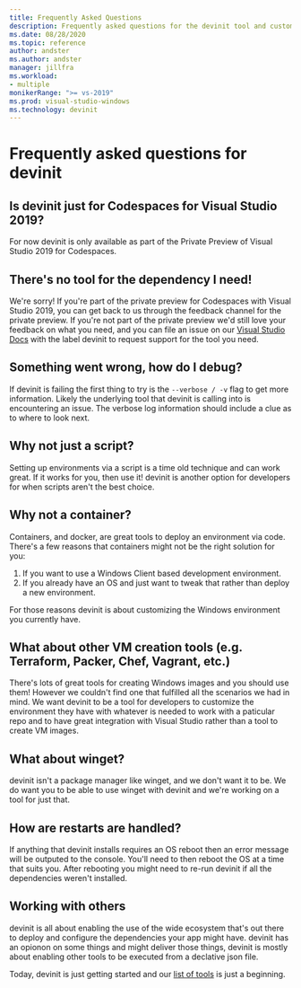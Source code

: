 ```yaml
---
title: Frequently Asked Questions
description: Frequently asked questions for the devinit tool and customization of Codespaces for Visual Studio.
ms.date: 08/28/2020
ms.topic: reference
author: andster
ms.author: andster
manager: jillfra
ms.workload:
- multiple
monikerRange: ">= vs-2019"
ms.prod: visual-studio-windows
ms.technology: devinit
---
```

# Frequently asked questions for devinit

## Is devinit just for Codespaces for Visual Studio 2019?

For now devinit is only available as part of the Private Preview of Visual Studio 2019 for Codespaces.

## There's no tool for the dependency I need!

We're sorry! If you're part of the private preview for Codespaces with Visual Studio 2019, you can get back to us through the feedback channel for the private preview. If you're not part of the private preview we'd still love your feedback on what you need, and you can file an issue on our [Visual Studio Docs](https://github.com/MicrosoftDocs/visualstudio-docs/) with the label devinit to request support for the tool you need.

## Something went wrong, how do I debug?

If devinit is failing the first thing to try is the `--verbose / -v` flag to get more information. Likely the underlying tool that devinit is calling into is encountering an issue. The verbose log information should include a clue as to where to look next.

## Why not just a script?

Setting up environments via a script is a time old technique and can work great. If it works for you, then use it! devinit is another option for developers for when scripts aren't the best choice.

## Why not a container?

Containers, and docker, are great tools to deploy an environment via code. There's a few reasons that containers might not be the right solution for you:

1. If you want to use a Windows Client based development environment.
1. If you already have an OS and just want to tweak that rather than deploy a new environment.

For those reasons devinit is about customizing the Windows environment you currently have.

## What about other VM creation tools (e.g. Terraform, Packer, Chef, Vagrant, etc.)
There's lots of great tools for creating Windows images and you should use them! However we couldn't find one that fulfilled all the scenarios we had in mind. We want devinit to be a tool for developers to customize the environment they have with whatever is needed to work with a paticular repo and to have great integration with Visual Studio rather than a tool to create VM images.

## What about winget?
devinit isn't a package manager like winget, and we don't want it to be. We do want you to be able to use winget with devinit and we're working on a tool for just that.

## How are restarts are handled?
If anything that devinit installs requires an OS reboot then an error message will be outputed to the console. You'll need to then reboot the OS at a time that suits you. After rebooting you might need to re-run devinit if all the dependencies weren't installed.

## Working with others

devinit is all about enabling the use of the wide ecosystem that's out there to deploy and configure the dependencies your app might have. devinit has an opionon on some things and might deliver those things, devinit is mostly about enabling other tools to be executed from a declative json file.

Today, devinit is just getting started and our [list of tools](~/devinit/devinit-tool-list.md) is just a beginning.
